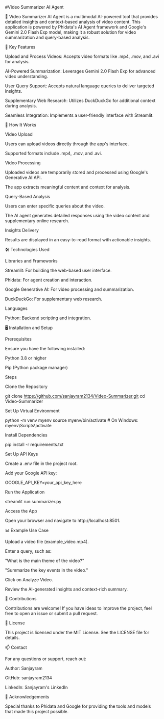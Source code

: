 #Video Summarizer AI Agent

🎥 Video Summarizer AI Agent is a multimodal AI-powered tool that provides detailed insights and context-based analysis of video content. This application is powered by Phidata's AI Agent framework and Google's Gemini 2.0 Flash Exp model, making it a robust solution for video summarization and query-based analysis.

🌟 Key Features

Upload and Process Videos: Accepts video formats like .mp4, .mov, and .avi for analysis.

AI-Powered Summarization: Leverages Gemini 2.0 Flash Exp for advanced video understanding.

User Query Support: Accepts natural language queries to deliver targeted insights.

Supplementary Web Research: Utilizes DuckDuckGo for additional context during analysis.

Seamless Integration: Implements a user-friendly interface with Streamlit.

🚀 How It Works

Video Upload

Users can upload videos directly through the app's interface.

Supported formats include .mp4, .mov, and .avi.

Video Processing

Uploaded videos are temporarily stored and processed using Google's Generative AI API.

The app extracts meaningful content and context for analysis.

Query-Based Analysis

Users can enter specific queries about the video.

The AI agent generates detailed responses using the video content and supplementary online research.

Insights Delivery

Results are displayed in an easy-to-read format with actionable insights.

🛠️ Technologies Used

Libraries and Frameworks

Streamlit: For building the web-based user interface.

Phidata: For agent creation and interaction.

Google Generative AI: For video processing and summarization.

DuckDuckGo: For supplementary web research.

Languages

Python: Backend scripting and integration.

🖥️ Installation and Setup

Prerequisites

Ensure you have the following installed:

Python 3.8 or higher

Pip (Python package manager)

Steps

Clone the Repository

git clone https://github.com/sanjayram2134/Video-Summarizer.git
cd Video-Summarizer

Set Up Virtual Environment

python -m venv myenv
source myenv/bin/activate  # On Windows: myenv\Scripts\activate

Install Dependencies

pip install -r requirements.txt

Set Up API Keys

Create a .env file in the project root.

Add your Google API key:

GOOGLE_API_KEY=your_api_key_here

Run the Application

streamlit run summarizer.py

Access the App

Open your browser and navigate to http://localhost:8501.

📊 Example Use Case

Upload a video file (example_video.mp4).

Enter a query, such as:

"What is the main theme of the video?"

"Summarize the key events in the video."

Click on Analyze Video.

Review the AI-generated insights and context-rich summary.

🤝 Contributions

Contributions are welcome! If you have ideas to improve the project, feel free to open an issue or submit a pull request.

📝 License

This project is licensed under the MIT License. See the LICENSE file for details.

📫 Contact

For any questions or support, reach out:

Author: Sanjayram

GitHub: sanjayram2134

LinkedIn: Sanjayram's LinkedIn

🙌 Acknowledgements

Special thanks to Phidata and Google for providing the tools and models that made this project possible.
